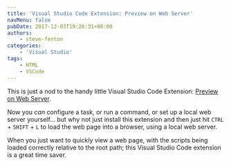 ```yaml
---
title: 'Visual Studio Code Extension: Preview on Web Server'
navMenu: false
pubDate: 2017-12-03T19:26:31+00:00
authors:
    - steve-fenton
categories:
    - 'Visual Studio'
tags:
    - HTML
    - VSCode
---
```


This is just a nod to the handy little Visual Studio Code Extension: [Preview on Web Server](https://marketplace.visualstudio.com/items?itemName=yuichinukiyama.vscode-preview-server).

Now you *can* configure a task, or run a command, or set up a local web server yourself… but why not just install this extension and then just hit `CTRL` + `SHIFT` + `L` to load the web page into a browser, using a local web server.

When you just want to quickly view a web page, with the scripts being loaded correctly relative to the root path; this Visual Studio Code extension is a great time saver.